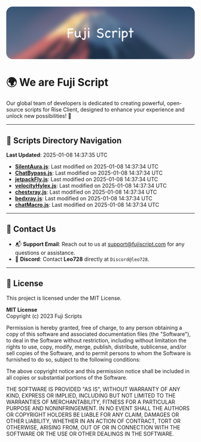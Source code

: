 ![Banner](.github/b.webp)

# 🌍 **We are Fuji Script**

Our global team of developers is dedicated to creating powerful, open-source scripts for Rise Client, designed to enhance your experience and unlock new possibilities! 🌟

---
<!-- SCRIPTS_NAVIGATION_START -->
## 📂 **Scripts Directory Navigation**

**Last Updated**: 2025-01-08 14:37:35 UTC

- **[SilentAura.js](scripts/SilentAura.js)**: Last modified on 2025-01-08 14:37:34 UTC
- **[ChatBypass.js](scripts/ChatBypass.js)**: Last modified on 2025-01-08 14:37:34 UTC
- **[jetpackFly.js](scripts/jetpackFly.js)**: Last modified on 2025-01-08 14:37:34 UTC
- **[velocityHylex.js](scripts/velocityHylex.js)**: Last modified on 2025-01-08 14:37:34 UTC
- **[chestxray.js](scripts/chestxray.js)**: Last modified on 2025-01-08 14:37:34 UTC
- **[bedxray.js](scripts/bedxray.js)**: Last modified on 2025-01-08 14:37:34 UTC
- **[chatMacro.js](scripts/chatMacro.js)**: Last modified on 2025-01-08 14:37:34 UTC

<!-- SCRIPTS_NAVIGATION_END -->

---

## 💬 **Contact Us**  
- 📬 **Support Email**: Reach out to us at [support@fujiscript.com](mailto:support@fujiscript.com) for any questions or assistance.  
- 💬 **Discord**: Contact **Leo728** directly at `Discord@leo728`.

---

## 📜 **License**

This project is licensed under the MIT License.  

**MIT License**  
Copyright (c) 2023 Fuji Scripts  

Permission is hereby granted, free of charge, to any person obtaining a copy of this software and associated documentation files (the "Software"), to deal in the Software without restriction, including without limitation the rights to use, copy, modify, merge, publish, distribute, sublicense, and/or sell copies of the Software, and to permit persons to whom the Software is furnished to do so, subject to the following conditions:  

The above copyright notice and this permission notice shall be included in all copies or substantial portions of the Software.  

THE SOFTWARE IS PROVIDED "AS IS", WITHOUT WARRANTY OF ANY KIND, EXPRESS OR IMPLIED, INCLUDING BUT NOT LIMITED TO THE WARRANTIES OF MERCHANTABILITY, FITNESS FOR A PARTICULAR PURPOSE AND NONINFRINGEMENT. IN NO EVENT SHALL THE AUTHORS OR COPYRIGHT HOLDERS BE LIABLE FOR ANY CLAIM, DAMAGES OR OTHER LIABILITY, WHETHER IN AN ACTION OF CONTRACT, TORT OR OTHERWISE, ARISING FROM, OUT OF OR IN CONNECTION WITH THE SOFTWARE OR THE USE OR OTHER DEALINGS IN THE SOFTWARE.  
